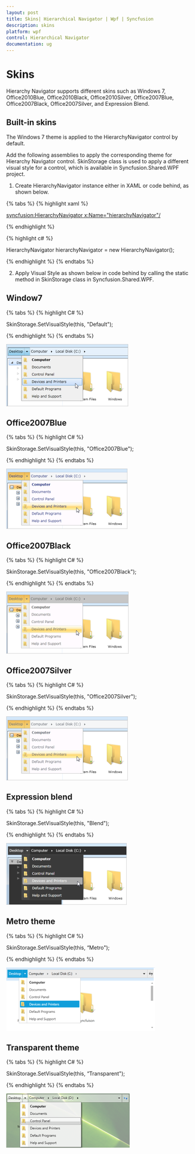 ```yaml
---
layout: post
title: Skins| Hierarchical Navigator | Wpf | Syncfusion
description: skins
platform: wpf
control: Hierarchical Navigator
documentation: ug
---
```


# Skins

Hierarchy Navigator supports different skins such as Windows 7, Office2010Blue, Office2010Black, Office2010Silver, Office2007Blue, Office2007Black, Office2007Silver, and Expression Blend. 

## Built-in skins

The Windows 7 theme is applied to the HierarchyNavigator control by default.

Add the following assemblies to apply the corresponding theme for Hierarchy Navigator control. SkinStorage class is used to apply a different visual style for a control, which is available in Syncfusion.Shared.WPF project.

1. Create HierarchyNavigator instance either in XAML or code behind, as shown below.

{% tabs %}
{% highlight xaml %}

 <syncfusion:HierarchyNavigator x:Name="hierarchyNavigator"/>

{% endhighlight %}

{% highlight c# %}

HierarchyNavigator hierarchyNavigator = new HierarchyNavigator();

{% endhighlight %}
{% endtabs %}

2. Apply Visual Style as shown below in code behind by calling the static method in SkinStorage class in Syncfusion.Shared.WPF.

## Window7

{% tabs %}
{% highlight C# %}

SkinStorage.SetVisualStyle(this, "Default");

{% endhighlight %}
{% endtabs %}

![](Skins_images/Skins_img1.png)



## Office2007Blue 

{% tabs %}
{% highlight C# %}

SkinStorage.SetVisualStyle(this, "Office2007Blue");

{% endhighlight %}
{% endtabs %}

![](Skins_images/Skins_img2.png)



## Office2007Black

{% tabs %}
{% highlight C# %}

SkinStorage.SetVisualStyle(this, "Office2007Black");

{% endhighlight %}
{% endtabs %}

![](Skins_images/Skins_img3.png)



## Office2007Silver

{% tabs %}
{% highlight C# %}

SkinStorage.SetVisualStyle(this, "Office2007Silver");

{% endhighlight %}
{% endtabs %}

![](Skins_images/Skins_img4.png)




## Expression blend

{% tabs %}
{% highlight C# %}

SkinStorage.SetVisualStyle(this, "Blend");

{% endhighlight %}
{% endtabs %}

![](Skins_images/Skins_img5.png)



## Metro theme

{% tabs %}
{% highlight C# %}

SkinStorage.SetVisualStyle(this, “Metro");

{% endhighlight %}
{% endtabs %}

![](Skins_images/Skins_img6.png)



## Transparent theme

{% tabs %}
{% highlight C# %}

SkinStorage.SetVisualStyle(this, “Transparent");

{% endhighlight %}
{% endtabs %}

![](Skins_images/Skins_img7.png)



